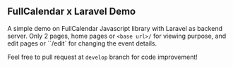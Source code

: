 ## FullCalendar x Laravel Demo

A simple demo on FullCalendar Javascript library with Laravel as backend server. Only 2 pages, home pages or `<base url>/` for viewing purpose, and edit pages or ``<base url>/edit` for changing the event details.

Feel free to pull request at `develop` branch for code improvement!